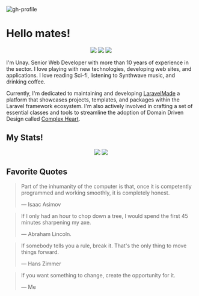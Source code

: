 ![gh-profile](https://user-images.githubusercontent.com/4815856/121491607-659e7580-c9d6-11eb-9742-9204fe5f036a.jpg)

# Hello mates!

<p align="center">
  <a href="https://github.com/othercodes" target="_blank"><img src="https://img.shields.io/badge/-othercodes-000?style=flat-square&logo=Github&logoColor=white"></a>
  <a href="https://www.linkedin.com/in/davidunaysantisteban/" target="_blank"><img src="https://img.shields.io/badge/-DavidUnaySantisteban-blue?style=flat-square&logo=Linkedin&logoColor=white"></a>
  <a href="mailto:usantisteban@othercode.io" target="_blank"><img src="https://img.shields.io/badge/-usantisteban-c14438?style=flat-square&logo=Gmail&logoColor=white"></a>
</p>


I'm Unay. Senior Web Developer with more than 10 years of experience in the sector. I love 
playing with new technologies, developing web sites, and applications. I love reading Sci-fi, listening 
to Synthwave music, and drinking coffee.

Currently, I'm dedicated to maintaining and developing [LaravelMade](https://laravelmade.com/) a platform that showcases projects, 
templates, and packages within the Laravel framework ecosystem. I'm also actively involved in crafting 
a set of essential classes and tools to streamline the adoption of Domain Driven Design called [Complex Heart](https://github.com/ComplexHeart).

## My Stats!

<p align="center">
  <img src="https://github-readme-stats.vercel.app/api?username=othercodes&count_private=true&show_icons=true&theme=tokyonight&line_height=27&hide_border=true">
  <img src="https://github-readme-stats.vercel.app/api/top-langs/?username=othercodes&theme=tokyonight&langs_count=3&line_height=27&hide_border=true">
</p>

## Favorite Quotes

> Part of the inhumanity of the computer is that, once it is competently 
> programmed and working smoothly, it is completely honest.
> 
> ― Isaac Asimov

> If I only had an hour to chop down a tree, I would spend the first 45 minutes sharpening my axe.
>
> ― Abraham Lincoln.

> If somebody tells you a rule, break it. That's the only thing to move things forward.
>
> ― Hans Zimmer

> If you want something to change, create the opportunity for it.
> 
> ― Me
